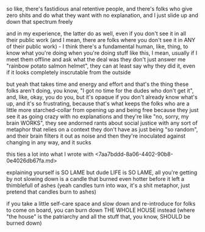 so like, there's fastidious anal retentive people, and there's folks who give zero shits and do what they want with no explanation, and I just slide up and down that spectrum freely

and in my experience, the latter do as well, even if you don't see it in all their public work (and I mean, there are folks where you don't see it in ANY of their public work) - I think there's a fundamental human, like, thing, to know what you're doing when you're doing stuff like this, I mean, usually if I meet them offline and ask what the deal was they don't just answer me "rainbow potato salmon helmet", they can at least say why they did it, even if it looks completely inscrutable from the outside

but yeah that takes time and energy and effort and that's the thing these folks aren't doing, you know, "I got no time for the dudes who don't get it", and, like, okay, you do you, but it's opaque if you don't already know what's up, and it's so frustrating, because that's what keeps the folks who are a little more starched-collar from opening up and being free because they just see it as going crazy with no explanations and they're like "no, sorry, my brain WORKS", they see andorned rants about social justice with any sort of metaphor that relies on a context they don't have as just being "so random", and their brain filters it out as noise and then they're inoculated against changing in any way, and it sucks

this ties a lot into what I wrote with <7aa7bddd-8a06-4402-90b8-0e4026db67fa.md>

explaining yourself is SO LAME but dude LIFE is SO LAME, all you're getting by not slowing down is a candle that burned even hotter before it left a thimblefull of ashes (yeah candles turn into wax, it's a shit metaphor, just pretend that candles burn to ashes)

if you take a little self-care space and slow down and re-introduce for folks to come on board, you can burn down THE WHOLE HOUSE instead (where "the house" is the patriarchy and all the stuff that, you know, SHOULD be burned down)
